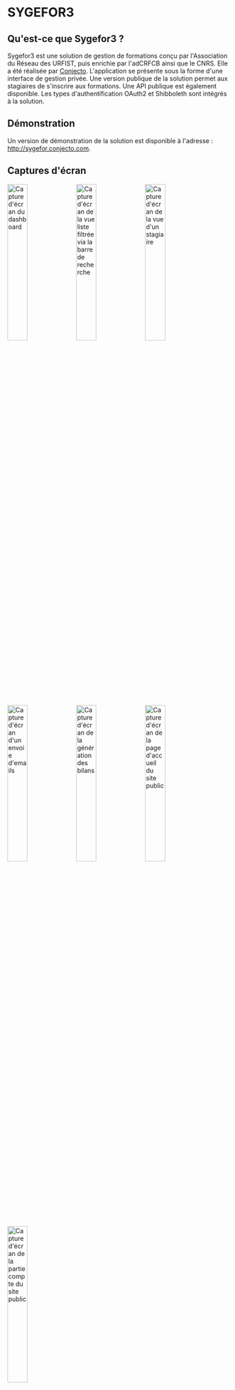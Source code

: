 SYGEFOR3
========================

Qu'est-ce que Sygefor3 ?
-----------------

Sygefor3 est une solution de gestion de formations conçu par l'Association du Réseau des URFIST, puis enrichie par l'adCRFCB ainsi que le CNRS. Elle a été réalisée par [Conjecto](http://www.conjecto.com/).
L'application se présente sous la forme d'une interface de gestion privée. Une version publique de la solution permet aux stagiaires de s'inscrire aux formations.
Une API publique est également disponible. Les types d'authentification OAuth2 et Shibboleth sont intégrés à la solution.

Démonstration
-----------------

Un version de démonstration de la solution est disponible à l'adresse : http://sygefor.conjecto.com.


Captures d'écran
-----------------

<img src="https://raw.githubusercontent.com/conjecto/sygefor/master/assets/screen-dashboard.png?raw=true" title="Capture d'écran du dashboard" width="30%"/>
<img src="https://raw.githubusercontent.com/conjecto/sygefor/master/assets/screen-list-searchbar.png?raw=true" title="Capture d'écran de la vue liste filtrée via la barre de recherche" width="30%"/>
<img src="https://raw.githubusercontent.com/conjecto/sygefor/master/assets/screen-trainee.png?raw=true" title="Capture d'écran de la vue d'un stagiaire" width="30%"/>
<img src="https://raw.githubusercontent.com/conjecto/sygefor/master/assets/screen-mailing.png?raw=true" title="Capture d'écran d'un envoie d'emails" width="30%"/>
<img src="https://raw.githubusercontent.com/conjecto/sygefor/master/assets/screen-summary.png?raw=true" title="Capture d'écran de la génération des bilans" width="30%"/>
<img src="https://raw.githubusercontent.com/conjecto/sygefor/master/assets/screen-front-home.png?raw=true" title="Capture d'écran de la page d'accueil du site public" width="30%"/>
<img src="https://raw.githubusercontent.com/conjecto/sygefor/master/assets/screen-front-profile.png?raw=true" title="Capture d'écran de la partie compte du site public" width="30%"/>

Configuration requise
------------

### PHP

* version 5.3.9 minimum (sauf 5.3.16). Php7 n'est pas compatible pour le moment.
* extensions :
    * json
    * xml
    * zip
    * ctype
* modules :
    * pdo_mysql
    * openssl
    * apc
    * mbstring
    * curl
    * fileinfo

### Symfony2

Sygefor3 s'appuie sur Symfony 2.8.

### MySQL

version 5.0 minimum

### ElasticSearch

Sygefor3 s'appuie sur un serveur [ElasticSearch](http://www.elasticsearch.org/) qui gère l'indexation de l'ensemble
des éléments.

* version 1.4
   - Ajouter le fichier [elasticsearch.repo](https://github.com/sygefor/sygefor/blob/master/external_conf/elasticsearch.repo) dans le répertoire /etc/yum.repos.d/ pour CentOS
   - Ajouter "deb http://packages.elasticsearch.org/elasticsearch/1.4/debian stable main" dans /etc/apt/sources.list pour Debian
   - Installer le paquet elasticsearch

### Unoconv

La génération des PDF lors d'un publipostage est rendue possible grâce à la librairie [Unoconv](https://github.com/dagwieers/unoconv)
qui doit donc être installée sur le serveur.

* version 0.7

### Shibboleth

Sygefor3 utilise la Fédération d'identité Education-Recherche de Renater pour permettre aux stagiaires de s'inscrire, au travers
du protocole Shibboleth. Il faut donc installer un Service Provider sur le serveur et le déclarer auprés de Renater :

[Installation d'un SP Shibboleth](https://services.renater.fr/federation/docs/installation/sp#test_dans_la_federation_de_test)

### Docker
------------

Vous pouvez utiliser docker pour lancer les services nécessaires à Sygefor3. 
Le docker-compose.yml contient les containers déjà configurés.
Avant de lancer docker vous devrez construire votre image [Shibboleth](https://github.com/sygefor/docker-shibboleth)
et associer les droits d'écriture à l'utilisateur www-data pour les répertoires suivants :
 - app/cache
 - app/logs
 - var/Material
 - var/Publipost
 - /tmp/sygefor dans le container
 
Vous pouvez ensuite exécuter la commande docker-compose up -d pour lancer les containers.
Attention à renseigner les bons paramètres dans app/config/parameters.yml. Vous pouvez remplacer :
 - database_host par mysql
 - elasticsearch_host par elasticsearch
 - mailer_host par mailcatcher 

[Installer docker](https://docs.docker.com/install/)

[Installer docker-compose](https://docs.docker.com/compose/install/#prerequisites)

Une  fois les containers lancés, exécutez les commandes suivantes :

 - docker exec -it sygefor_shibboleth composer install
 - docker exec -it sygefor_shibboleth yarn install
 - docker exec -it sygefor_shibboleth bower install --allow-root
 - docker exec -it sygefor_shibboleth php app/console doctrine:schema:create
 - docker exec -it sygefor_shibboleth php app/console doctrine:fixtures:load
 - docker exec -it sygefor_shibboleth php app/console fos:js-routing:dump
 - docker exec -it sygefor_shibboleth gulp build:dist
 - docker exec -it sygefor_shibboleth php app/console fos:elastica:populate

Il suffit alors de se rendre sur localhost avec votre navigateur pour accéder au BO

Installation de Sygefor3
------------

### Prérequis

- Composer installé : http://www.coolcoyote.net/php-mysql/installation-de-composer-sous-linux-et-windows
- Openssl installé
- npm installé
    - curl -sL https://deb.nodesource.com/setup_6.x | bash -
    - apt-get install npm
- yarn, bower, gulp et n installés (sudo npm install yarn bower gulp@3.9.1 n -g)
- Node avec la version 6.8 (sudo n 6.8.0)
- Visual Studio Redistributables installé pour Windows
- libssl-dev installé pour linux
- Rewrite module activé

### Le projet

- git clone https://github.com/sygefor/sygefor.git
- cd sygefor
- git submodule update --init
- composer install
    - Renseigner les paramètres symfony
- yarn install
- bower install
- php app/console doctrine:database:create
- php app/console doctrine:schema:create
- php app/console doctrine:fixtures:load (pour générer quelques données initiales)
- php app/console fos:js-routing:dump
- gulp build:dist
- php app/console fos:elastica:populate
- php app/console server:run 127.0.0.1:8000
- Se rendre sur localhost:8000 avec votre navigateur pour accéder au BO
- Se connecter avec les identifiants admin/admin
- Ajouter une entrée dans votre fichier host pour faire pointer sygefor.com vers 127.0.0.1
- Se rendre sur sygefor.com:8000 avec votre navigateur pour accéder au FO

### API

Sygefor3 intègre une API disponible dans ApiBundle. Il est possible de réserver certaines parties de l'API aux utilisateurs connectés en OAuth2 ou via Shibboleth.
L'API permet notamment d'exporter [les formations](http://sygefor.com:8000/api/training) et [les sessions de formations](http://sygefor.com:8000/api/training/session).

### Export [LHEO](http://lheo.gouv.fr/description)

Sygefor3 intègre un [export LHEO](http://sygefor.com:8000/api/lheo/sygefor) des formations.

### Etendre

Le coeur de Sygefor3 est intégré dans les sous-modules du projet. Ce coeur déclare des classes et des controlleurs abstraits. Vous devez étendre
ces classes et controlleurs pour faire fonctionner l'application.
Le AppBundle intègre ces extentions. Vous pourrez comprendre comment étendre Sygefor3 en regardant ce bundle.

Vous pouvez également adapter l'interface privée de gestion en modifiant les modèles AngularJS contenus dans le répertoire app/Resources/public/ng.
Le module FrontBundle intègre une version publique et allégée de Sygefor permettant aux stagiaires de s'inscrire aux différents stages.
Vous pourrez aussi retrouver un module Bilan basé sur ElasticSearch.